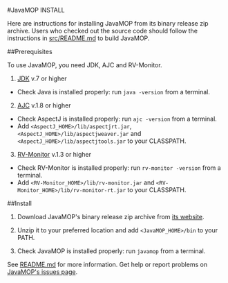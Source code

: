 #JavaMOP INSTALL

Here are instructions for installing JavaMOP from its binary release
zip archive. Users who checked out the source code should follow the
instructions in [src/README.md](src/README.md) to build JavaMOP.

##Prerequisites

To use JavaMOP, you need JDK, AJC and RV-Monitor.

1. [JDK](http://www.oracle.com/technetwork/java/javase/downloads/index.html)
v.7 or higher
 * Check Java is installed properly: run `java -version` from a
  terminal.
2. [AJC](http://www.eclipse.org/aspectj/downloads.php)
v.1.8 or higher
 * Check AspectJ is installed properly: run `ajc -version` from a
   terminal.
 * Add `<AspectJ_HOME>/lib/aspectjrt.jar`,
   `<AspectJ_HOME>/lib/aspectjweaver.jar` and
   `<AspectJ_HOME>/lib/aspectjtools.jar` to your CLASSPATH.
3. [RV-Monitor](https://www.runtimeverification.com/monitor)
v.1.3 or higher
 * Check RV-Monitor is installed properly: run `rv-monitor -version` from a
   terminal.
 * Add `<RV-Monitor_HOME>/lib/rv-monitor.jar` and
 `<RV-Monitor_HOME>/lib/rv-monitor-rt.jar` to your CLASSPATH.

##Install

1. Download JavaMOP's binary release zip archive from
   [its website](http://fsl.cs.illinois.edu/index.php/JavaMOP4).

2. Unzip it to your preferred location and add
 `<JavaMOP_HOME>/bin` to your PATH.

3. Check JavaMOP is installed properly: run `javamop` from a
   terminal.

See [README.md](README.md) for more information.
Get help or report problems on
[JavaMOP's issues page](https://github.com/runtimeverification/javamop/issues).
